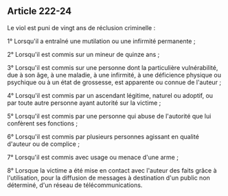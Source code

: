 Article 222-24
----
Le viol est puni de vingt ans de réclusion criminelle :

1° Lorsqu'il a entraîné une mutilation ou une infirmité permanente ;

2° Lorsqu'il est commis sur un mineur de quinze ans ;

3° Lorsqu'il est commis sur une personne dont la particulière vulnérabilité, due
à son âge, à une maladie, à une infirmité, à une déficience physique ou
psychique ou à un état de grossesse, est apparente ou connue de l'auteur ;

4° Lorsqu'il est commis par un ascendant légitime, naturel ou adoptif, ou par
toute autre personne ayant autorité sur la victime ;

5° Lorsqu'il est commis par une personne qui abuse de l'autorité que lui
confèrent ses fonctions ;

6° Lorsqu'il est commis par plusieurs personnes agissant en qualité d'auteur ou
de complice ;

7° Lorsqu'il est commis avec usage ou menace d'une arme ;

8° Lorsque la victime a été mise en contact avec l'auteur des faits grâce à
l'utilisation, pour la diffusion de messages à destination d'un public non
déterminé, d'un réseau de télécommunications.
